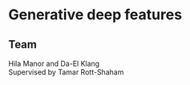<!-- [![Python 3.7.7](https://img.shields.io/badge/python-3.7.7+-blue.svg)](https://www.python.org/downloads/release/python-377/)
[![OpenCV](https://img.shields.io/badge/OpenCV-3.4.2-green)](https://opencv.org/) -->
<!--[![torch](https://img.shields.io/badge/torch-1.4.0-green)](https://pytorch.org/) -->
<!-- [![torchvision](https://img.shields.io/badge/torchvision-0.5.0-green)](https://pytorch.org/) -->

# Generative deep features


## Team
Hila Manor and Da-El Klang  
Supervised by Tamar Rott-Shaham

